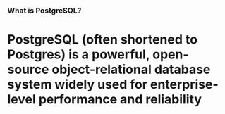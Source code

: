 ### What is PostgreSQL?
# PostgreSQL (often shortened to Postgres) is a powerful, open-source object-relational database system widely used for enterprise-level performance and reliability